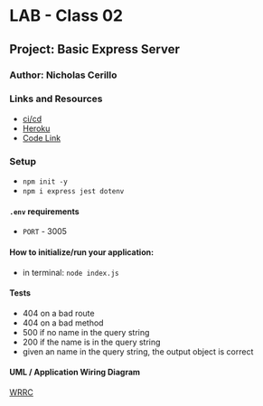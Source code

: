 # LAB - Class 02

## Project: Basic Express Server

### Author: Nicholas Cerillo

### Links and Resources

- [ci/cd](https://github.com/nacerillo/basic-express-server/actions)
- [Heroku](https://basic-api-server-prod.herokuapp.com/)
- [Code Link](https://github.com/nacerillo/basic-express-server)
### Setup

- `npm init -y`
- `npm i express jest dotenv`

#### `.env` requirements

- `PORT` - 3005

#### How to initialize/run your application:

- in terminal: `node index.js`

#### Tests

- 404 on a bad route
- 404 on a bad method
- 500 if no name in the query string
- 200 if the name is in the query string
- given an name in the query string, the output object is correct

#### UML / Application Wiring Diagram

[WRRC](https://share.icloud.com/photos/0-sTyiopuIPpohui7Lfl0VLDQ)
